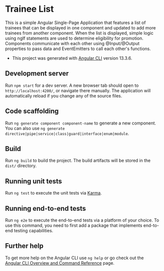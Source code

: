 # Trainee List

This is a simple Angular Single-Page Application that features a list of trainees that can be displayed in one component and updated to add more trainees from another component. When the list is displayed, simple logic using ngIf statements are used to determine eligibility for promotion. Components communicate with each other using @Input/@Output properties to pass data and EventEmitters to call each other's functions.
* This project was generated with [Angular CLI](https://github.com/angular/angular-cli) version 13.3.6.

## Development server

Run `npm start` for a dev server. A new browser tab should open to `http://localhost:4200/`, or navigate there manually. The application will automatically reload if you change any of the source files.

## Code scaffolding

Run `ng generate component component-name` to generate a new component. You can also use `ng generate directive|pipe|service|class|guard|interface|enum|module`.

## Build

Run `ng build` to build the project. The build artifacts will be stored in the `dist/` directory.

## Running unit tests

Run `ng test` to execute the unit tests via [Karma](https://karma-runner.github.io).

## Running end-to-end tests

Run `ng e2e` to execute the end-to-end tests via a platform of your choice. To use this command, you need to first add a package that implements end-to-end testing capabilities.

## Further help

To get more help on the Angular CLI use `ng help` or go check out the [Angular CLI Overview and Command Reference](https://angular.io/cli) page.
